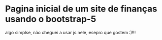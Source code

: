 # Pagina inicial de um site de finanças usando o bootstrap-5
algo simplse, não cheguei a usar js  nele, esepro que gostem :)!!!

